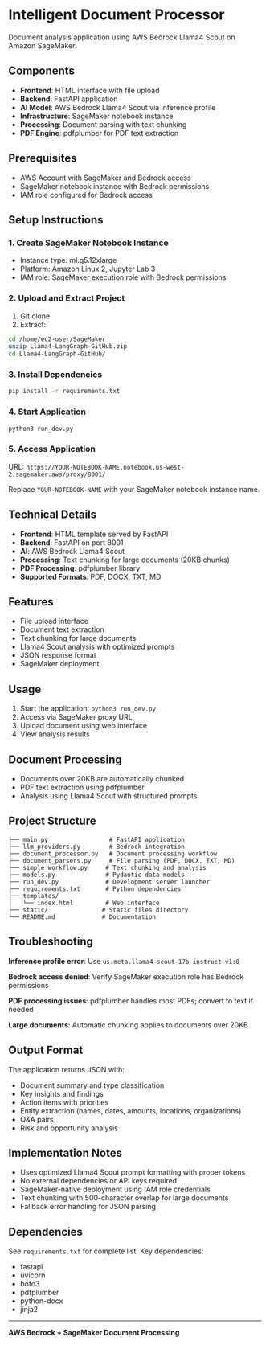# Intelligent Document Processor

Document analysis application using AWS Bedrock Llama4 Scout on Amazon SageMaker.

## Components

- **Frontend**: HTML interface with file upload
- **Backend**: FastAPI application
- **AI Model**: AWS Bedrock Llama4 Scout via inference profile
- **Infrastructure**: SageMaker notebook instance
- **Processing**: Document parsing with text chunking
- **PDF Engine**: pdfplumber for PDF text extraction

## Prerequisites

- AWS Account with SageMaker and Bedrock access
- SageMaker notebook instance with Bedrock permissions
- IAM role configured for Bedrock access

## Setup Instructions

### 1. Create SageMaker Notebook Instance

- Instance type: ml.g5.12xlarge
- Platform: Amazon Linux 2, Jupyter Lab 3
- IAM role: SageMaker execution role with Bedrock permissions

### 2. Upload and Extract Project

1. Git clone 
2. Extract:

```bash
cd /home/ec2-user/SageMaker
unzip Llama4-LangGraph-GitHub.zip
cd Llama4-LangGraph-GitHub/
```

### 3. Install Dependencies

```bash
pip install -r requirements.txt
```

### 4. Start Application

```bash
python3 run_dev.py
```

### 5. Access Application

URL: `https://YOUR-NOTEBOOK-NAME.notebook.us-west-2.sagemaker.aws/proxy/8001/`

Replace `YOUR-NOTEBOOK-NAME` with your SageMaker notebook instance name.

## Technical Details

- **Frontend**: HTML template served by FastAPI
- **Backend**: FastAPI on port 8001
- **AI**: AWS Bedrock Llama4 Scout
- **Processing**: Text chunking for large documents (20KB chunks)
- **PDF Processing**: pdfplumber library
- **Supported Formats**: PDF, DOCX, TXT, MD

## Features

- File upload interface
- Document text extraction
- Text chunking for large documents
- Llama4 Scout analysis with optimized prompts
- JSON response format
- SageMaker deployment

## Usage

1. Start the application: `python3 run_dev.py`
2. Access via SageMaker proxy URL
3. Upload document using web interface
4. View analysis results

## Document Processing

- Documents over 20KB are automatically chunked
- PDF text extraction using pdfplumber
- Analysis using Llama4 Scout with structured prompts

## Project Structure

```
├── main.py                 # FastAPI application
├── llm_providers.py        # Bedrock integration
├── document_processor.py   # Document processing workflow
├── document_parsers.py     # File parsing (PDF, DOCX, TXT, MD)
├── simple_workflow.py     # Text chunking and analysis
├── models.py              # Pydantic data models
├── run_dev.py             # Development server launcher
├── requirements.txt       # Python dependencies
├── templates/
│   └── index.html         # Web interface
├── static/               # Static files directory
└── README.md             # Documentation
```

## Troubleshooting

**Inference profile error**: Use `us.meta.llama4-scout-17b-instruct-v1:0`

**Bedrock access denied**: Verify SageMaker execution role has Bedrock permissions

**PDF processing issues**: pdfplumber handles most PDFs; convert to text if needed

**Large documents**: Automatic chunking applies to documents over 20KB

## Output Format

The application returns JSON with:

- Document summary and type classification
- Key insights and findings
- Action items with priorities
- Entity extraction (names, dates, amounts, locations, organizations)
- Q&A pairs
- Risk and opportunity analysis

## Implementation Notes

- Uses optimized Llama4 Scout prompt formatting with proper tokens
- No external dependencies or API keys required
- SageMaker-native deployment using IAM role credentials
- Text chunking with 500-character overlap for large documents
- Fallback error handling for JSON parsing

## Dependencies

See `requirements.txt` for complete list. Key dependencies:
- fastapi
- uvicorn
- boto3
- pdfplumber
- python-docx
- jinja2

---

**AWS Bedrock + SageMaker Document Processing**
